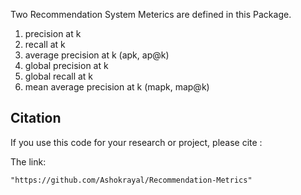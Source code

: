 Two Recommendation System Meterics are defined in this Package.
1. precision at k
2. recall at k
3. average precision at k (apk, ap@k)
4. global precision at k
5. global recall at k
6. mean average precision at k (mapk, map@k)

## Citation

If you use this code for your research or project, please cite :

The link: 
    
    "https://github.com/Ashokrayal/Recommendation-Metrics"
